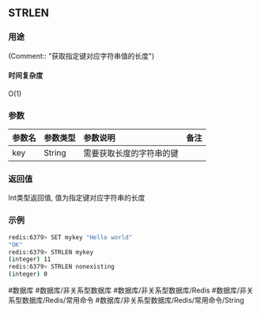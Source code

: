 ## STRLEN

### 用途
(Comment:: "获取指定键对应字符串值的长度")

#### 时间复杂度
O(1)

### 参数
|参数名|参数类型|参数说明|备注|
|:-|:-|:-|:-|
|key|String|需要获取长度的字符串的键||

### 返回值
Int类型返回值, 值为指定键对应字符串的长度

### 示例
```bash
redis:6379> SET mykey "Hello world"
"OK"
redis:6379> STRLEN mykey
(integer) 11
redis:6379> STRLEN nonexisting
(integer) 0
```

#数据库 #数据库/非关系型数据库 #数据库/非关系型数据库/Redis #数据库/非关系型数据库/Redis/常用命令 #数据库/非关系型数据库/Redis/常用命令/String